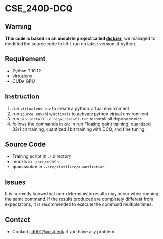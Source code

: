 # CSE_240D-DCQ

## Warning
**This code is based on an obsolete project called [*distiller*](https://github.com/IntelLabs/distiller)**, we managed to modified the source code to let it run on latest version of python. 

## Requirement 
- Python 3.10.12
- virtualenv
- CUDA GPU

## Instruction
1. run `virtualenv env` to create a python virtual environment
2. run `source env/bin/activate` to activate python virtual environment
3. run `pip install -r requirements.txt` to install all dependencies
4. follows the commands in `cmd` in run Floating point training, quantized 32/1 bit training, quantized 1 bit training with DCQ, and fine tuning.

## Source Code
- Training script in `./` directory
- models in `./src/models`
- quantization in `./src/distiller/quantization`

## Issues
It is currently known that non-deterministic  results may occur when running the same command. If the results produced are completely different from expectations, it is recommended to execute the command multiple times.

## Contact
- Contact jid001@ucsd.edu if you have any problem.

